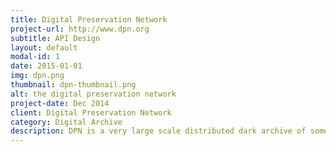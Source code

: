 ```yaml
---
title: Digital Preservation Network
project-url: http://www.dpn.org
subtitle: API Design
layout: default
modal-id: 1
date: 2015-01-01
img: dpn.png
thumbnail: dpn-thumbnail.png
alt: the digital preservation network
project-date: Dec 2014
client: Digital Preservation Network
category: Digital Archive
description: DPN is a very large scale distributed dark archive of some of the most valuable cultural and academic material from 50 of our best research universities in the U.S.  I was part of the development team on this project and was primarily responsible for designing the core API that allows independent nodes in the preservation archive to communicate and manage content in a distributed manner.
---
```

